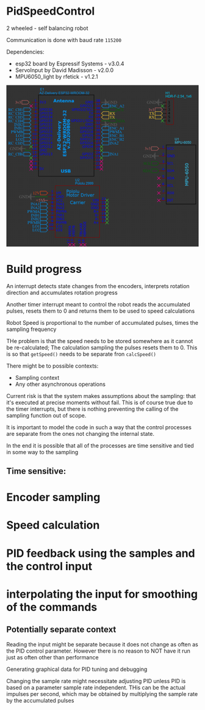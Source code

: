 # PidSpeedControl

2 wheeled - self balancing robot

Communication is done with baud rate `115200`

Dependencies:

* esp32 board by Espressif Systems - v3.0.4
* ServoInput by David Madisson - v2.0.0
* MPU6050_light by rfetick - v1.2.1

![Wiring diagram](docs/wiring.png)

# Build progress

An interrupt detects state changes from the encoders, interprets  rotation direction and accumulates rotation progress

Another timer interrupt meant to control the robot reads the accumulated pulses, resets them to 0 and returns them to be used to speed calculations

Robot Speed is proportional to the number of accumulated pulses, times the sampling frequency

THe problem is that the speed needs to be stored somewhere as it cannot be re-calculated; The calculation sampling the pulses resets them to 0. This is so that `getSpeed()` needs to be separate fron `calcSpeed()`

There might be to possible contexts:
* Sampling context
* Any other asynchronous operations

Current risk is that the system makes assumptions about the sampling: that it's executed at precise moments without fail. This is of course true due to the timer interrupts, but there is nothing preventing the calling of the sampling function out of scope.

It is important to model the code in such a way that the control processes are separate from the ones not changing the internal state.

In the end it is possible that all of the processes are time sensitive and tied in some way to the sampling

## Time sensitive:

# Encoder sampling
# Speed calculation
# PID feedback using the samples and the control input
# interpolating the input for smoothing of the commands

## Potentially separate context

Reading the input might be separate because it does not change as often as the PID control parameter. However there is no reason to NOT have it run just as often other than performance

Generating graphical data for PID tuning and debugging

Changing the sample rate might necessitate adjusting PID unless PID is based on a parameter sample rate independent. THis can be the actual impulses per second, which may be obtained by multiplying the sample rate by the accumulated pulses

